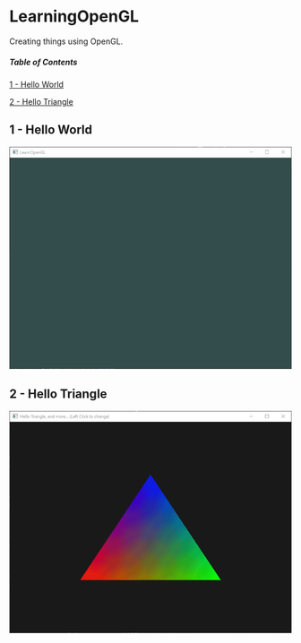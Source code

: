 # LearningOpenGL
Creating things using OpenGL.

##### Table of Contents  
[1 - Hello World](#1---hello-world)
<a name="1 - Hello World"/>

[2 - Hello Triangle](#2---hello-triangle)
<a name="2 - Hello Triangle"/>

## 1 - Hello World
![alt text](Images/1-HelloWindow.png "Hello Window")

## 2 - Hello Triangle
![alt text](Images/2-HelloTriangle.gif "Hello Triangle, and more...")
